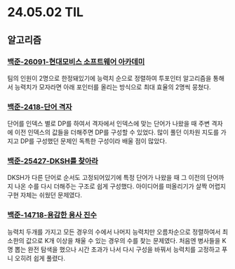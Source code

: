 # 24.05.02 TIL

## 알고리즘

### [백준-26091-현대모비스 소프트웨어 아카데미](https://www.acmicpc.net/problem/26091)

팀의 인원이 2명으로 한정돼있기에 능력치 순으로 정렬하여 투포인터 알고리즘을 통해서 능력치가 모자라면 아래 포인터를 올리는 방식으로 최대 효율의 2명씩 뭉쳤다.

### [백준-2418-단어 격자](https://www.acmicpc.net/problem/2418)

단어를 인덱스 별로 DP를 하여서 격자에서 인덱스에 맞는 단어가 나왔을 때 주변 격자에 이전 인덱스의 값들을 더해주면 DP를 구성할 수 있었다. 많이 풀던 이차원 지도를 가지고 DP를 구성했던 문제인 독특한 구성이라 배울 점이 많았다.

### [백준-25427-DKSH를 찾아라](https://www.acmicpc.net/problem/25427)

DKSH가 다른 단어로 순서도 고정되어있기에 특정 단어가 나왔을 때 그 이전의 단어까지 나온 수를 다시 더해주는 구조로 쉽게 구성했다. 아이디어를 떠올리기가 살짝 어렵지 구현 자체는 쉬웠던 문제였다.

### [백준-14718-용감한 용사 진수](https://www.acmicpc.net/problem/14718)

능력치 두개를 가지고 모든 경우의 수에서 나머지 능력치만 오름차순으로 정렬하여서 최소한의 값으로 K개 이상을 채울 수 있는 경우의 수를 찾는 문제였다. 처음엔 병사들을 K명 뽑는 완전 탐색을 했으나 시간 초과가 나서 다시 구성을 바꿔서 능력치를 고정하고 푸니 오히려 쉽게 풀렸다.
